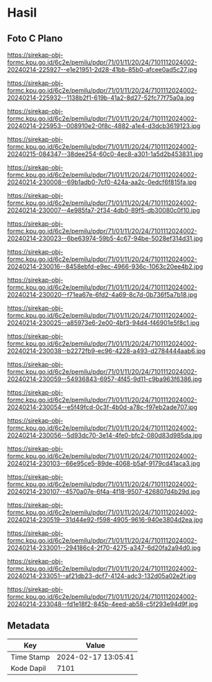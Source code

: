 # Hasil

## Foto C Plano

https://sirekap-obj-formc.kpu.go.id/6c2e/pemilu/pdpr/71/01/11/20/24/7101112024002-20240214-225927--e1e21951-2d28-41bb-85b0-afcee0ad5c27.jpg

https://sirekap-obj-formc.kpu.go.id/6c2e/pemilu/pdpr/71/01/11/20/24/7101112024002-20240214-225932--1138b2f1-619b-41a2-8d27-52fc77f75a0a.jpg

https://sirekap-obj-formc.kpu.go.id/6c2e/pemilu/pdpr/71/01/11/20/24/7101112024002-20240214-225953--008910e2-0f8c-4882-a1e4-d3dcb3619123.jpg

https://sirekap-obj-formc.kpu.go.id/6c2e/pemilu/pdpr/71/01/11/20/24/7101112024002-20240215-084347--38dee254-60c0-4ec8-a301-1a5d2b453831.jpg

https://sirekap-obj-formc.kpu.go.id/6c2e/pemilu/pdpr/71/01/11/20/24/7101112024002-20240214-230008--69b1adb0-7cf0-424a-aa2c-0edcf6f815fa.jpg

https://sirekap-obj-formc.kpu.go.id/6c2e/pemilu/pdpr/71/01/11/20/24/7101112024002-20240214-230007--4e985fa7-2f34-4db0-89f5-db30080c0f10.jpg

https://sirekap-obj-formc.kpu.go.id/6c2e/pemilu/pdpr/71/01/11/20/24/7101112024002-20240214-230023--6be63974-59b5-4c67-94be-5028ef314d31.jpg

https://sirekap-obj-formc.kpu.go.id/6c2e/pemilu/pdpr/71/01/11/20/24/7101112024002-20240214-230016--8458ebfd-e9ec-4966-936c-1063c20ee4b2.jpg

https://sirekap-obj-formc.kpu.go.id/6c2e/pemilu/pdpr/71/01/11/20/24/7101112024002-20240214-230020--f71ea67e-6fd2-4a69-8c7d-0b736f5a7b18.jpg

https://sirekap-obj-formc.kpu.go.id/6c2e/pemilu/pdpr/71/01/11/20/24/7101112024002-20240214-230025--a85973e6-2e00-4bf3-94d4-f46901e5f8c1.jpg

https://sirekap-obj-formc.kpu.go.id/6c2e/pemilu/pdpr/71/01/11/20/24/7101112024002-20240214-230038--b2272fb9-ec96-4228-a493-d2784444aab6.jpg

https://sirekap-obj-formc.kpu.go.id/6c2e/pemilu/pdpr/71/01/11/20/24/7101112024002-20240214-230059--54936843-6957-4f45-9d11-c9ba963f6386.jpg

https://sirekap-obj-formc.kpu.go.id/6c2e/pemilu/pdpr/71/01/11/20/24/7101112024002-20240214-230054--e5f49fcd-0c3f-4b0d-a78c-f97eb2ade707.jpg

https://sirekap-obj-formc.kpu.go.id/6c2e/pemilu/pdpr/71/01/11/20/24/7101112024002-20240214-230056--5d93dc70-3e14-4fe0-bfc2-080d83d985da.jpg

https://sirekap-obj-formc.kpu.go.id/6c2e/pemilu/pdpr/71/01/11/20/24/7101112024002-20240214-230103--66e95ce5-89de-4068-b5af-9179cd41aca3.jpg

https://sirekap-obj-formc.kpu.go.id/6c2e/pemilu/pdpr/71/01/11/20/24/7101112024002-20240214-230107--4570a07e-6f4a-4f18-9507-426807d4b29d.jpg

https://sirekap-obj-formc.kpu.go.id/6c2e/pemilu/pdpr/71/01/11/20/24/7101112024002-20240214-230519--31d44e92-f598-4905-9616-940e3804d2ea.jpg

https://sirekap-obj-formc.kpu.go.id/6c2e/pemilu/pdpr/71/01/11/20/24/7101112024002-20240214-233001--294186c4-2f70-4275-a347-6d20fa2a94d0.jpg

https://sirekap-obj-formc.kpu.go.id/6c2e/pemilu/pdpr/71/01/11/20/24/7101112024002-20240214-233051--af21db23-dcf7-4124-adc3-132d05a02e2f.jpg

https://sirekap-obj-formc.kpu.go.id/6c2e/pemilu/pdpr/71/01/11/20/24/7101112024002-20240214-233048--fd1e18f2-845b-4eed-ab58-c5f293e94d9f.jpg


## Metadata

| Key        | Value               |
| ---------- | ------------------- |
| Time Stamp | 2024-02-17 13:05:41 |
| Kode Dapil | 7101                |



